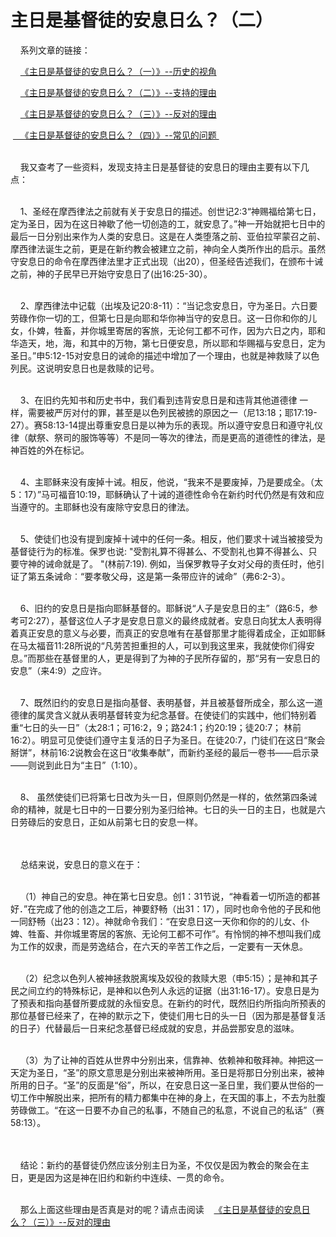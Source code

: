 # 主日是基督徒的安息日么？（二）



<p>&nbsp; &nbsp; 系列文章的链接：</p>

<p>&nbsp; &nbsp; <a href="https://www.simai.life/node/12843">《主日是基督徒的安息日么？（一）》--历史的视角</a></p>

<p>&nbsp; &nbsp; <a href="https://www.simai.life/node/12844">《主日是基督徒的安息日么？（二）》--支持的理由</a></p>

<p>&nbsp; &nbsp; <a href="https://www.simai.life/node/12845">《主日是基督徒的安息日么？（三）》--反对的理由</a></p>

<p>&nbsp;<a href="https://www.simai.life/node/12846"> &nbsp; 《主日是基督徒的安息日么？（四）》--常见的问题&nbsp;</a></p>

<p><br />
&nbsp; &nbsp; 我又查考了一些资料，发现支持主日是基督徒的安息日的理由主要有以下几点：</p>

<p><br />
&nbsp; &nbsp; 1、圣经在摩西律法之前就有关于安息日的描述。创世记2:3“神赐福给第七日，定为圣日，因为在这日神歇了他一切创造的工，就安息了。”神一开始就把七日中的最后一日分别出来作为人类的安息日。这是在人类堕落之前、亚伯拉罕蒙召之前、摩西律法诞生之前，更是在新约教会被建立之前，神向全人类所作出的启示。虽然守安息日的命令在摩西律法里才正式出现（出20），但圣经告述我们，在颁布十诫之前，神的子民早已开始守安息日了(出16:25-30）。</p>

<p><br />
&nbsp; &nbsp; 2、摩西律法中记载（出埃及记20:8-11）：“当记念安息日，守为圣日。六日要劳碌作你一切的工，但第七日是向耶和华你神当守的安息日。这一日你和你的儿女，仆婢，牲畜，并你城里寄居的客旅，无论何工都不可作，因为六日之内，耶和华造天，地，海，和其中的万物，第七日便安息，所以耶和华赐福与安息日，定为圣日。”申5:12-15对安息日的诫命的描述中增加了一个理由，也就是神救赎了以色列民。这说明安息日也是救赎的记号。</p>

<p><br />
&nbsp; &nbsp; 3、在旧约先知书和历史书中，我们看到违背安息日是和违背其他道德律 一样，需要被严厉对付的罪，甚至是以色列民被掳的原因之一（尼13:18；耶17:19-27）。赛58:13-14提出尊重安息日是以神为乐的表现。所以遵守安息日和遵守礼仪律（献祭、祭司的服饰等等）不是同一等次的律法，而是更高的道德性的律法，是神百姓的外在标记。</p>

<p><br />
&nbsp; &nbsp; 4、主耶稣来没有废掉十诫。相反，他说，“我来不是要废掉，乃是要成全。（太5：17）”马可福音10:19，耶稣确认了十诫的道德性命令在新约时代仍然是有效和应当遵守的。主耶稣也没有废除守安息日的律法。</p>

<p><br />
&nbsp; &nbsp; 5、使徒们也没有提到废掉十诫中的任何一条。相反，他们要求十诫当被接受为基督徒行为的标准。保罗也说: "受割礼算不得甚么、不受割礼也算不得甚么、只要守神的诫命就是了。 "(林前7:19). 例如，当保罗教导子女对父母的责任时，他引证了第五条诫命︰“要孝敬父母，这是第一条带应许的诫命”（弗6:2-3）。</p>

<p><br />
&nbsp; &nbsp; 6、旧约的安息日是指向耶稣基督的。耶稣说“人子是安息日的主”（路6:5，参考可2:27），基督这位人子才是安息日意义的最终成就者。安息日向犹太人表明得着真正安息的意义与必要，而真正的安息唯有在基督那里才能得着成全，正如耶稣在马太福音11:28所说的“凡劳苦担重担的人，可以到我这里来，我就使你们得安息。”而那些在基督里的人，更是得到了为神的子民所存留的，那“另有一安息日的安息”（来4:9）之应许。</p>

<p><br />
&nbsp; &nbsp; 7、既然旧约的安息日是指向基督、表明基督，并且被基督所成全，那么这一道德律的属灵含义就从表明基督转变为纪念基督。在使徒们的实践中，他们特别着重“七日的头一日”（太28:1；可16:2，9；路24:1；约20:19；徒20:7； 林前16:2）。明显可见使徒们遵守主复活的日子为圣日。在徒20:7，门徒们在这日“聚会掰饼”，林前16:2说教会在这日“收集奉献”，而新约圣经的最后一卷书——启示录——则说到此日为“主日”（1:10）。</p>

<p><br />
&nbsp; &nbsp; 8、 虽然使徒们已将第七日改为头一日，但原则仍然是一样的，依然第四条诫命的精神，就是七日中的一日要分别为圣归给神。七日的头一日的主日，也就是六日劳碌后的安息日，正如从前第七日的安息一样。</p>

<p><br />
&nbsp;<br />
&nbsp; &nbsp; 总结来说，安息日的意义在于：</p>

<p><br />
&nbsp; &nbsp; （1）神自己的安息。神在第七日安息。创1：31节说，“神看着一切所造的都甚好．”在完成了他的创造之工后，神要舒畅（出31：17），同时也命令他的子民和他一同舒畅（出23：12）。神就命令我们：“在安息日这一天你和你的的儿女、仆婢、牲畜、并你城里寄居的客旅、无论何工都不可作”。有怜悯的神不想叫我们成为工作的奴隶，而是劳逸结合，在六天的辛苦工作之后，一定要有一天休息。</p>

<p><br />
&nbsp; &nbsp; （2）纪念以色列人被神拯救脱离埃及奴役的救赎大恩（申5:15）；是神和其子民之间立约的特殊标记，是神和以色列人永远的证据（出31:16-17）。安息日是为了预表和指向基督所要成就的永恒安息。在新约的时代，既然旧约所指向所预表的那位基督已经来了，在神的默示之下，使徒们用七日的头一日（因为那是基督复活的日子）代替最后一日来纪念基督已经成就的安息，并品尝那安息的滋味。</p>

<p><br />
&nbsp; &nbsp; （3）为了让神的百姓从世界中分别出来，信靠神、依赖神和敬拜神。神把这一天定为圣日，“圣”的原文意思是分别出来被神所用。圣日是将那日分别出来，被神所用的日子。“圣”的反面是“俗”，所以，在安息日这一圣日里，我们要从世俗的一切工作中解脱出来，把所有的精力都集中在神的身上，在天国的事上，不去为肚腹劳碌做工。“在这一日要不办自己的私事，不随自己的私意，不说自己的私话”（赛58:13）。</p>

<p><br />
&nbsp;<br />
&nbsp; &nbsp; 结论：新约的基督徒仍然应该分别主日为圣，不仅仅是因为教会的聚会在主日，更是因为这是神在旧约和新约中连续、一贯的命令。</p>

<p><br />
&nbsp; &nbsp; 那么上面这些理由是否真是对的呢？请点击阅读&nbsp; &nbsp; <a href="https://www.simai.life/node/12845">《主日是基督徒的安息日么？（三）》--反对的理由</a></p>